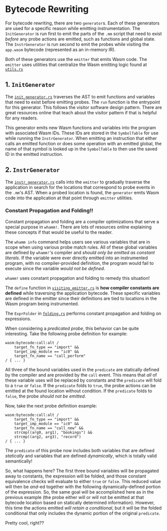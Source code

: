 # Bytecode Rewriting #

For bytecode rewriting, there are two `generator`s.
Each of these generators are used for a specific reason while emitting instrumentation.
The `InitGenerator` is run first to emit the parts of the `.mm` script that need to exist _before_ any probe actions are emitted, such as functions and global state.
The `InstrGenerator` is run second to emit the probes while visiting the `app.wasm` bytecode (represented as an in-memory IR).

Both of these generators use the `emitter` that emits Wasm code.
The `emitter` uses utilities that centralize the Wasm emitting logic found at [`utils.rs`]

[`utils.rs`]: https://github.com/ejrgilbert/whamm/blob/master/src/emitter/utils.rs

## 1. `InitGenerator` ##

The [`init_generator.rs`] traverses the AST to emit functions and variables that need to exist before emitting probes.
The `run` function is the entrypoint for this generator.
This follows the visitor software design pattern.
There are great resources online that teach about the visitor pattern if that is helpful for any readers.

This generator emits new Wasm functions and variables into the program with associated Wasm IDs.
These IDs are stored in the `SymbolTable` for use while running the `InstrGenerator`.
When emitting an instruction that either calls an emitted function or does some operation with an emitted global, the name of that symbol is looked up in the `SymbolTable` to then use the saved ID in the emitted instruction.

[`init_generator.rs`]: https://github.com/ejrgilbert/whamm/blob/master/src/generator/rewriting/init_generator.rs

## 2. `InstrGenerator` ##

The [`instr_generator.rs`] calls into the `emitter` to gradually traverse the application in search for the locations that correspond to probe events in the `.mm`'s AST.
When a probed location is found, the `generator` emits Wasm code into the application at that point through `emitter` utilities.

[`instr_generator.rs`]: https://github.com/ejrgilbert/whamm/blob/master/src/generator/rewriting/instr_generator.rs

### Constant Propagation and Folding!! ###

Constant propagation and folding are a compiler optimizations that serve a special purpose in `whamm!`.
There are lots of resources online explaining these concepts if that would be useful to the reader.

The `whamm info` command helps users see various variables that are in scope when using various probe match rules.
All of these global variables are defined by `whamm!`'s compiler and _should only be emitted as constant literals_.
If the variable were ever directly emitted into an instrumented program, with no compiler-provided definition, the program would fail to execute since the variable _would not be defined_.

`whamm!` uses constant propagation and folding to remedy this situation!

The `define` function in [`visiting_emitter.rs`] is **how compiler constants are defined** while traversing the application bytecode.
These specific variables are defined in the emitter since their definitions are tied to locations in the Wasm program being instrumented.

The `ExprFolder` in [`folding.rs`] performs constant propagation and folding on expressions.

When considering a _predicated probe_, this behavior can be quite interesting.
Take the following probe definition for example:
```
wasm:bytecode:call:alt /
    target_fn_type == "import" &&
    target_imp_module == "ic0" &&
    target_fn_name == "call_perform"
/ { ... }
```

All three of the bound variables used in the `predicate` are statically defined by the compiler and are provided by the `call` event.
This means that _all_ of these variable uses will be replaced by constants and the `predicate` will fold to a `true` or `false`.
If the `predicate` folds to `true`, the probe actions can be emitted at the found location without condition.
If the `predicate` folds to `false`, the probe _should not be emitted_.

Now, take the next probe definition example:
```
wasm:bytecode:call:alt /
    target_fn_type == "import" &&
    target_imp_module == "ic0" &&
    target_fn_name == "call_new" &&
    strcmp((arg0, arg1), "bookings") &&
    strcmp((arg2, arg3), "record")
/ { ... }
```

The `predicate` of this probe now includes both variables that are defined _statically_ and variables that are defined _dynamically_, which is totally valid semantically!

So, what happens here?
The first three bound variables will be propagated away to constants, the expression will be folded, and those constant equivalence checks will evaluate to either `true` or `false`.
This reduced value will then be _and_-ed together with the following dynamically-defined portion of the expression.
So, the same goal will be accomplished here as in the previous example (the probe either will or will not be emitted at that bytecode location based on statically determined information).
However, this time the actions emitted _will retain a conditional_, but it will be the folded conditional that only includes the dynamic portion of the original `predicate`.

Pretty cool, right??

[`visiting_emitter.rs`]: https://github.com/ejrgilbert/whamm/blob/master/src/emitter/rewriting/*.rs
[`folding.rs`]: https://github.com/ejrgilbert/whamm/blob/master/src/generator/types.rs
